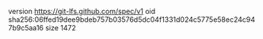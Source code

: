version https://git-lfs.github.com/spec/v1
oid sha256:06ffed19dee9bdeb757b03576d5dc04f1331d024c5775e58ec24c947b9c5aa16
size 1472
